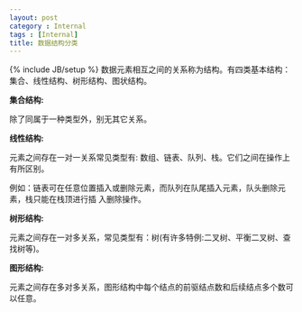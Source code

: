 ```yaml
---
layout: post
category : Internal
tags : [Internal]
title: 数据结构分类
---
```

{% include JB/setup %}
数据元素相互之间的关系称为结构。有四类基本结构：集合、线性结构、树形结构、图状结构。

**集合结构:**

除了同属于一种类型外，别无其它关系。

**线性结构:**

元素之间存在一对一关系常见类型有: 数组、链表、队列、栈。它们之间在操作上有所区别。

例如：链表可在任意位置插入或删除元素，而队列在队尾插入元素，队头删除元素，栈只能在栈顶进行插
入删除操作。

**树形结构:**

元素之间存在一对多关系，常见类型有：树(有许多特例:二叉树、平衡二叉树、查找树等)。

**图形结构:**

元素之间存在多对多关系，图形结构中每个结点的前驱结点数和后续结点多个数可以任意。